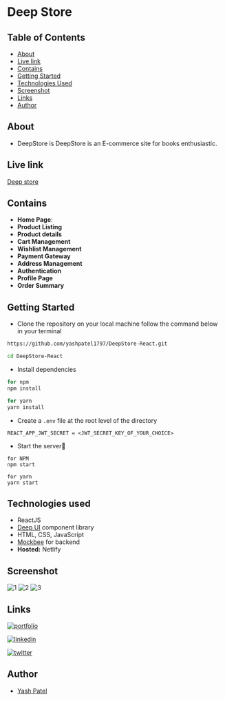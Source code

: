 # Deep Store

## Table of Contents

- [About](#about)
- [Live link](#live-link)
- [Contains](#contains)
- [Getting Started](#getting-started)
- [Technologies Used](#technologies-used)
- [Screenshot](#screenshot)
- [Links](#links)
- [Author](#author)

## About

- DeepStore is DeepStore is an E-commerce site for books enthusiastic.

## Live link

[Deep store](https://deepstore-react.netlify.app/)

## Contains

- **Home Page**:
- **Product Listing**
- **Product details**
- **Cart Management**
- **Wishlist Management**
- **Payment Gateway**
- **Address Management**
- **Authentication**
- **Profile Page**
- **Order Summary**

## Getting Started

- Clone the repository on your local machine follow the command below in your terminal

```sh
https://github.com/yashpatel1797/DeepStore-React.git

cd DeepStore-React
```

- Install dependencies

```sh
for npm
npm install

for yarn
yarn install
```

- Create a `.env` file at the root level of the directory

```
REACT_APP_JWT_SECRET = <JWT_SECRET_KEY_OF_YOUR_CHOICE>
```

- Start the server🚀

```
for NPM
npm start

for yarn
yarn start
```

## Technologies used

- ReactJS
- [Deep UI](https://deepui.netlify.app/) component library
- HTML, CSS, JavaScript
- [Mockbee](https://mockbee.netlify.app/) for backend
- **Hosted:** Netlify

## Screenshot
![1](https://user-images.githubusercontent.com/16306433/162261013-719c31dd-a53c-4302-8974-c4aa186d749c.PNG)
![2](https://user-images.githubusercontent.com/16306433/162261027-992271cd-88af-43b9-a0e2-b918a6c8e8a2.PNG)
![3](https://user-images.githubusercontent.com/16306433/162261518-1149234a-02f7-4a39-af78-9cfb589eec5e.PNG)


## Links

[![portfolio](https://img.shields.io/badge/my_portfolio-000?style=for-the-badge&logo=ko-fi&logoColor=white)](https://patelyash.netlify.app/)

[![linkedin](https://img.shields.io/badge/linkedin-0A66C2?style=for-the-badge&logo=linkedin&logoColor=white)](https://www.linkedin.com/in/yashpatel797/)

[![twitter](https://img.shields.io/badge/twitter-1DA1F2?style=for-the-badge&logo=twitter&logoColor=white)](https://twitter.com/yesgpatel)

## Author

- [Yash Patel](https://github.com/yashpatel1797)
